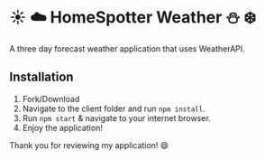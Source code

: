 # :sunny: :cloud: HomeSpotter Weather :snowman: :snowflake:
A three day forecast weather application that uses WeatherAPI.

## Installation
1. Fork/Download
2. Navigate to the client folder and run `npm install`.
3. Run `npm start` & navigate to your internet browser.
4. Enjoy the application!

Thank you for reviewing my application! :smile:
